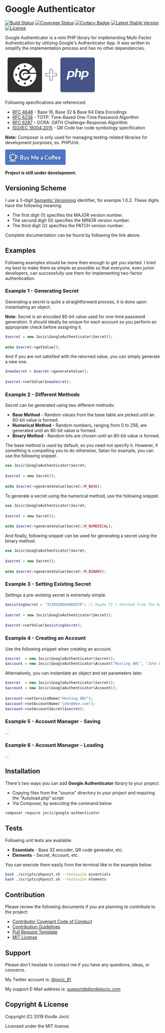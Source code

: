 # Google Authenticator

[![Build Status](https://travis-ci.org/jocic/PHP.GoogleAuthenticator.svg?branch=master)](https://travis-ci.org/jocic/PHP.GoogleAuthenticator) [![Coverage Status](https://coveralls.io/repos/github/jocic/PHP.GoogleAuthenticator/badge.svg?branch=master)](https://coveralls.io/github/jocic/PHP.GoogleAuthenticator?branch=master) [![Codacy Badge](https://api.codacy.com/project/badge/Grade/c7c18b4866a54e79b185978e5a180f06)](https://www.codacy.com/app/jocic/PHP.GoogleAuthenticator?utm_source=github.com&amp;utm_medium=referral&amp;utm_content=jocic/PHP.GoogleAuthenticator&amp;utm_campaign=Badge_Grade) [![Latest Stable Version](https://poser.pugx.org/jocic/google-authenticator/v/stable)](https://packagist.org/packages/jocic/google-authenticator) [![License](https://poser.pugx.org/jocic/google-authenticator/license)](https://packagist.org/packages/jocic/google-authenticator)

Google Authenticator is a mini PHP library for implementing Multi-Factor Authentication by utilizing Google's Authenticator App. It was written to simplify the implementation process and has no other dependencies.

![Project Image](images/project-image-small.png)

Following specifications are referenced:

* [RFC 4648](documentation/rfc4648.txt) - Base 16, Base 32 & Base 64 Data Encodings
* [RFC 6238](documentation/rfc6238.txt) - TOTP: Time-Based One-Time Password Algorithm
* [RFC 6287](documentation/rfc6287.txt) - OCRA: OATH Challenge-Response Algorithm
* [ISO/IEC 18004:2015](https://www.iso.org/standard/62021.html) - QR Code bar code symbology specification

__Note:__ Composer is only used for managing testing-related libraries for development purposes, ex. PHPUnit.

[![Buy Me Coffee](images/buy-me-coffee.png)](https://www.paypal.me/DjordjeJocic)

__Project is still under development.__

## Versioning Scheme

I use a 3-digit [Semantic Versioning](https://semver.org/spec/v2.0.0.html) identifier, for example 1.0.2. These digits have the following meaning:

* The first digit (1) specifies the MAJOR version number.
* The second digit (0) specifies the MINOR version number.
* The third digit (2) specifies the PATCH version number.

Complete documentation can be found by following the link above.

## Examples

Following examples should be more then enough to get you started. I tried my best to make them as simple as possible so that everyone, even junior developers, can successfully use them for implementing two-factor authentication.

### Example 1 - Generating Secret

Generating a secret is quite a straightforward process, it is done upon instantiating an object.

__Note:__ Secret is an encoded 80-bit value used for one-time password generation. It should ideally be unique for each account so you perform an appropriate check before assigning it.

```php
$secret = new Jocic\GoogleAuthenticator\Secret();

echo $secret->getValue();
```

And if you are not satisfied with the returned value, you can simply generate a new one.

```php
$newSecret = $secret->generateValue();

$secret->setValue($newSecret);
```

### Example 2 - Different Methods

Secret can be generated using two different methods:

* __Base Method__ - Random values from the base table are picked until an 80-bit value is formed.
* __Numerical Method__ - Random numbers, ranging from 0 to 256, are generated until an 80-bit value is formed.
* __Binary Method__ - Random bits are chosen until an 80-bit value is formed.

The base method is used by default, so you need not specify it. However, if something is compelling you to do otherwise, Satan for example, you can use the following snippet.

```php
use Jocic\GoogleAuthenticator\Secret;

$secret = new Secret();

echo $secret->generateValue(Secret::M_BASE);

```

To generate a secret using the numerical method, use the following snippet.

```php
use Jocic\GoogleAuthenticator\Secret;

$secret = new Secret();

echo $secret->generateValue(Secret::M_NUMERICAL);
```

And finally, following snippet can be used for generating a secret using the binary method.

```php
use Jocic\GoogleAuthenticator\Secret;

$secret = new Secret();

echo $secret->generateValue(Secret::M_BINARY);
```

### Example 3 - Setting Existing Secret

Settings a pre-existing secret is extremely simple.

```php
$existingSecret = "3SJRXZHGUVHAGD7R"; // Maybe It's Fetched From The Database

$secret = new Jocic\GoogleAuthenticator\Secret();

$secret->setValue($existingSecret);
```

### Example 4 - Creating an Account

Use the following snippet when creating an account.

```php
$secret  = new Jocic\GoogleAuthenticator\Secret();
$account = new Jocic\GoogleAuthenticator\Account("Hosting ABC", "John Doe", $secret);
```

Alternatively, you can instantiate an object and set parameters later.

```php
$secret  = new Jocic\GoogleAuthenticator\Secret();
$account = new Jocic\GoogleAuthenticator\Account();

$account->setServiceName("Hosting ABC");
$account->setAccountName("john@doe.com");
$account->setAccountSecret($secret);
```

### Example 5 - Account Manager - Saving

...

### Example 6 - Account Manager - Loading

...

## Installation

There's two ways you can add __Google Authenticator__ library to your project:

* Copying files from the "source" directory to your project and requiring the "Autoload.php" script
* Via Composer, by executing the command below

```bash
composer require jocic/google-authenticator
```

## Tests

Following unit tests are available:

* __Essentials__ - Base 32 encoder, QR code generator, etc.
* __Elements__ - Secret, Account, etc.

You can execute them easily from the terminal like in the example below.

```bash
bash ./scripts/phpunit.sh --testsuite essentials
bash ./scripts/phpunit.sh --testsuite elements
```

## Contribution

Please review the following documents if you are planning to contribute to the project:

  * [Contributor Covenant Code of Conduct](code_of_conduct.md)
  * [Contribution Guidelines](contributing.md)
  * [Pull Request Template](pull_request_template.md)
  * [MIT License](license.md)

## Support

Please don't hesitate to contact me if you have any questions, ideas, or concerns.

My Twitter account is: [@jocic_91](https://www.twitter.com/jocic_91)

My support E-Mail address is: <support@djordjejocic.com>

## Copyright & License

Copyright (C) 2018 Đorđe Jocić

Licensed under the MIT license.
